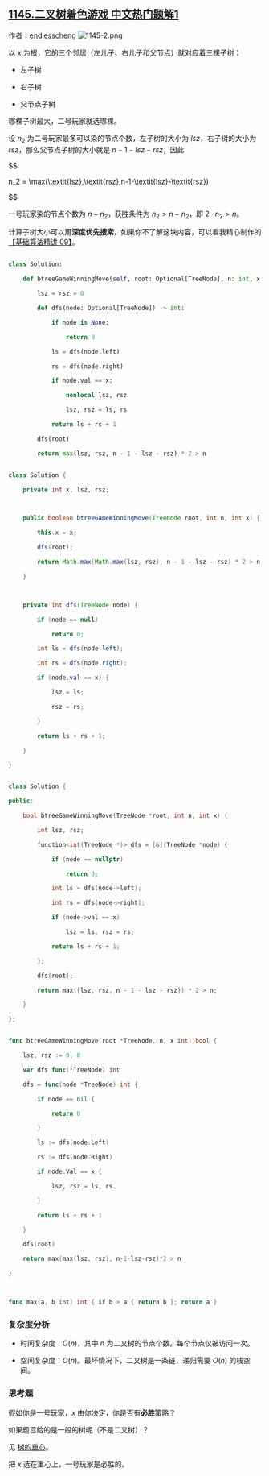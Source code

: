 ## [1145.二叉树着色游戏 中文热门题解1](https://leetcode.cn/problems/binary-tree-coloring-game/solutions/100000/mei-you-si-lu-yi-zhang-tu-miao-dong-pyth-btav)

作者：[endlesscheng](https://leetcode.cn/u/endlesscheng)
![1145-2.png](https://pic.leetcode.cn/1675081530-kqtMKF-1145-2.png)

以 $x$ 为根，它的三个邻居（左儿子、右儿子和父节点）就对应着三棵子树：

- 左子树
- 右子树
- 父节点子树

哪棵子树最大，二号玩家就选哪棵。

设 $n_2$ 为二号玩家最多可以染的节点个数，左子树的大小为 $\textit{lsz}$，右子树的大小为 $\textit{rsz}$，那么父节点子树的大小就是 $n-1-\textit{lsz}-\textit{rsz}$，因此

$$
n_2 = \max(\textit{lsz},\textit{rsz},n-1-\textit{lsz}-\textit{rsz})
$$

一号玩家染的节点个数为 $n-n_2$，获胜条件为 $n_2 > n-n_2$，即 $2\cdot n_2 > n$。

计算子树大小可以用**深度优先搜索**，如果你不了解这块内容，可以看我精心制作的[【基础算法精讲 09】](https://www.bilibili.com/video/BV1UD4y1Y769/)。

```py [sol1-Python3]
class Solution:
    def btreeGameWinningMove(self, root: Optional[TreeNode], n: int, x: int) -> bool:
        lsz = rsz = 0
        def dfs(node: Optional[TreeNode]) -> int:
            if node is None:
                return 0
            ls = dfs(node.left)
            rs = dfs(node.right)
            if node.val == x:
                nonlocal lsz, rsz
                lsz, rsz = ls, rs
            return ls + rs + 1
        dfs(root)
        return max(lsz, rsz, n - 1 - lsz - rsz) * 2 > n
```

```java [sol1-Java]
class Solution {
    private int x, lsz, rsz;

    public boolean btreeGameWinningMove(TreeNode root, int n, int x) {
        this.x = x;
        dfs(root);
        return Math.max(Math.max(lsz, rsz), n - 1 - lsz - rsz) * 2 > n;
    }

    private int dfs(TreeNode node) {
        if (node == null) 
            return 0;
        int ls = dfs(node.left);
        int rs = dfs(node.right);
        if (node.val == x) {
            lsz = ls;
            rsz = rs;
        }
        return ls + rs + 1;
    }
}
```

```cpp [sol1-C++]
class Solution {
public:
    bool btreeGameWinningMove(TreeNode *root, int n, int x) {
        int lsz, rsz;
        function<int(TreeNode *)> dfs = [&](TreeNode *node) {
            if (node == nullptr)
                return 0;
            int ls = dfs(node->left);
            int rs = dfs(node->right);
            if (node->val == x)
                lsz = ls, rsz = rs;
            return ls + rs + 1;
        };
        dfs(root);
        return max({lsz, rsz, n - 1 - lsz - rsz}) * 2 > n;
    }
};
```

```go [sol1-Go]
func btreeGameWinningMove(root *TreeNode, n, x int) bool {
    lsz, rsz := 0, 0
    var dfs func(*TreeNode) int
    dfs = func(node *TreeNode) int {
        if node == nil {
            return 0
        }
        ls := dfs(node.Left)
        rs := dfs(node.Right)
        if node.Val == x {
            lsz, rsz = ls, rs
        }
        return ls + rs + 1
    }
    dfs(root)
    return max(max(lsz, rsz), n-1-lsz-rsz)*2 > n
}

func max(a, b int) int { if b > a { return b }; return a }
```

### 复杂度分析

- 时间复杂度：$O(n)$，其中 $n$ 为二叉树的节点个数。每个节点仅被访问一次。
- 空间复杂度：$O(n)$。最坏情况下，二叉树是一条链，递归需要 $O(n)$ 的栈空间。

### 思考题

假如你是一号玩家，$x$ 由你决定，你是否有**必胜**策略？

如果题目给的是一般的树呢（不是二叉树）？

见 [树的重心](https://oi-wiki.org/graph/tree-centroid/)。

把 $x$ 选在重心上，一号玩家是必胜的。
